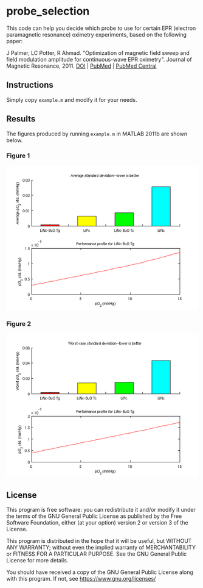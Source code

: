 # probe_selection

This code can help you decide which probe to use for certain EPR (electron
paramagnetic resonance) oximetry experiments, based on the following paper:

J Palmer, LC Potter, R Ahmad. "Optimization of magnetic field sweep and field
modulation amplitude for continuous-wave EPR oximetry". Journal of Magnetic
Resonance, 2011.
[DOI][DOI] | [PubMed][PubMed] | [PubMed Central][PubMed Central]

[DOI]: https://dx.doi.org/10.1016/j.jmr.2011.01.013
[PubMed]: https://www.ncbi.nlm.nih.gov/pubmed/21334232
[PubMed Central]: https://www.ncbi.nlm.nih.gov/pmc/articles/PMC3086786


## Instructions

Simply copy `example.m` and modify it for your needs.


## Results

The figures produced by running `example.m` in MATLAB 2011b are shown below.

### Figure 1

![](output/figure_1.png)

### Figure 2

![](output/figure_2.png)


## License

This program is free software: you can redistribute it and/or modify it under
the terms of the GNU General Public License as published by the Free Software
Foundation, either (at your option) version 2 or version 3 of the License.

This program is distributed in the hope that it will be useful, but WITHOUT ANY
WARRANTY; without even the implied warranty of MERCHANTABILITY or FITNESS FOR A
PARTICULAR PURPOSE. See the GNU General Public License for more details.

You should have received a copy of the GNU General Public License along with
this program. If not, see https://www.gnu.org/licenses/
